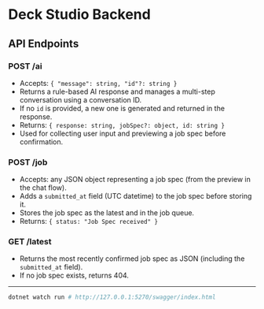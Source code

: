 # Deck Studio Backend

## API Endpoints

### POST /ai
- Accepts: `{ "message": string, "id"?: string }`
- Returns a rule-based AI response and manages a multi-step conversation using a conversation ID.
- If no `id` is provided, a new one is generated and returned in the response.
- Returns: `{ response: string, jobSpec?: object, id: string }`
- Used for collecting user input and previewing a job spec before confirmation.

### POST /job
- Accepts: any JSON object representing a job spec (from the preview in the chat flow).
- Adds a `submitted_at` field (UTC datetime) to the job spec before storing it.
- Stores the job spec as the latest and in the job queue.
- Returns: `{ status: "Job Spec received" }`

### GET /latest
- Returns the most recently confirmed job spec as JSON (including the `submitted_at` field).
- If no job spec exists, returns 404.

---

```sh
dotnet watch run # http://127.0.0.1:5270/swagger/index.html
```